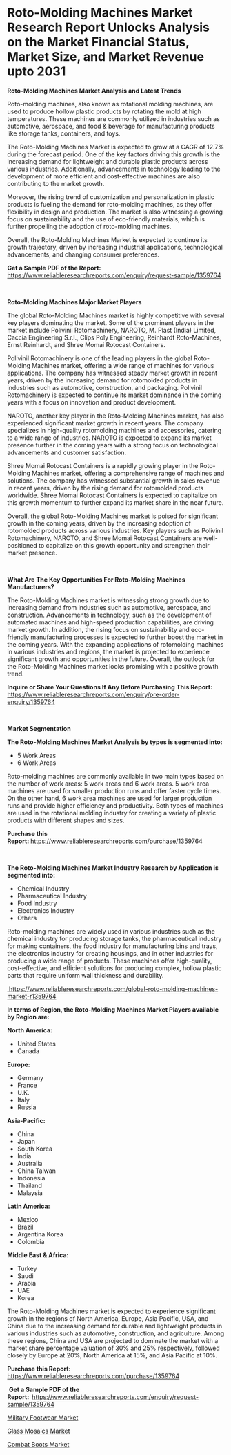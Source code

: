 <p><h1>Roto-Molding Machines Market Research Report Unlocks Analysis on the Market Financial Status, Market Size, and Market Revenue upto 2031</h1></p><p><strong>Roto-Molding Machines Market Analysis and Latest Trends</strong></p>
<p><p>Roto-molding machines, also known as rotational molding machines, are used to produce hollow plastic products by rotating the mold at high temperatures. These machines are commonly utilized in industries such as automotive, aerospace, and food & beverage for manufacturing products like storage tanks, containers, and toys.</p><p>The Roto-Molding Machines Market is expected to grow at a CAGR of 12.7% during the forecast period. One of the key factors driving this growth is the increasing demand for lightweight and durable plastic products across various industries. Additionally, advancements in technology leading to the development of more efficient and cost-effective machines are also contributing to the market growth.</p><p>Moreover, the rising trend of customization and personalization in plastic products is fueling the demand for roto-molding machines, as they offer flexibility in design and production. The market is also witnessing a growing focus on sustainability and the use of eco-friendly materials, which is further propelling the adoption of roto-molding machines.</p><p>Overall, the Roto-Molding Machines Market is expected to continue its growth trajectory, driven by increasing industrial applications, technological advancements, and changing consumer preferences.</p></p>
<p><strong>Get a Sample PDF of the Report:&nbsp;</strong> <a href="https://www.reliableresearchreports.com/enquiry/request-sample/1359764">https://www.reliableresearchreports.com/enquiry/request-sample/1359764</a></p>
<p>&nbsp;</p>
<p><strong>Roto-Molding Machines Major Market Players</strong></p>
<p><p>The global Roto-Molding Machines market is highly competitive with several key players dominating the market. Some of the prominent players in the market include Polivinil Rotomachinery, NAROTO, M. Plast (India) Limited, Caccia Engineering S.r.l., Clips Poly Engineering, Reinhardt Roto-Machines, Ernst Reinhardt, and Shree Momai Rotocast Containers.</p><p>Polivinil Rotomachinery is one of the leading players in the global Roto-Molding Machines market, offering a wide range of machines for various applications. The company has witnessed steady market growth in recent years, driven by the increasing demand for rotomolded products in industries such as automotive, construction, and packaging. Polivinil Rotomachinery is expected to continue its market dominance in the coming years with a focus on innovation and product development.</p><p>NAROTO, another key player in the Roto-Molding Machines market, has also experienced significant market growth in recent years. The company specializes in high-quality rotomolding machines and accessories, catering to a wide range of industries. NAROTO is expected to expand its market presence further in the coming years with a strong focus on technological advancements and customer satisfaction.</p><p>Shree Momai Rotocast Containers is a rapidly growing player in the Roto-Molding Machines market, offering a comprehensive range of machines and solutions. The company has witnessed substantial growth in sales revenue in recent years, driven by the rising demand for rotomolded products worldwide. Shree Momai Rotocast Containers is expected to capitalize on this growth momentum to further expand its market share in the near future.</p><p>Overall, the global Roto-Molding Machines market is poised for significant growth in the coming years, driven by the increasing adoption of rotomolded products across various industries. Key players such as Polivinil Rotomachinery, NAROTO, and Shree Momai Rotocast Containers are well-positioned to capitalize on this growth opportunity and strengthen their market presence.</p></p>
<p>&nbsp;</p>
<p><strong>What Are The Key Opportunities For Roto-Molding Machines Manufacturers?</strong></p>
<p><p>The Roto-Molding Machines market is witnessing strong growth due to increasing demand from industries such as automotive, aerospace, and construction. Advancements in technology, such as the development of automated machines and high-speed production capabilities, are driving market growth. In addition, the rising focus on sustainability and eco-friendly manufacturing processes is expected to further boost the market in the coming years. With the expanding applications of rotomolding machines in various industries and regions, the market is projected to experience significant growth and opportunities in the future. Overall, the outlook for the Roto-Molding Machines market looks promising with a positive growth trend.</p></p>
<p><strong>Inquire or Share Your Questions If Any Before Purchasing This Report:</strong> <a href="https://www.reliableresearchreports.com/enquiry/pre-order-enquiry/1359764">https://www.reliableresearchreports.com/enquiry/pre-order-enquiry/1359764</a></p>
<p>&nbsp;</p>
<p><strong>Market Segmentation</strong></p>
<p><strong>The Roto-Molding Machines Market Analysis by types is segmented into:</strong></p>
<p><ul><li>5 Work Areas</li><li>6 Work Areas</li></ul></p>
<p><p>Roto-molding machines are commonly available in two main types based on the number of work areas: 5 work areas and 6 work areas. 5 work area machines are used for smaller production runs and offer faster cycle times. On the other hand, 6 work area machines are used for larger production runs and provide higher efficiency and productivity. Both types of machines are used in the rotational molding industry for creating a variety of plastic products with different shapes and sizes.</p></p>
<p><strong>Purchase this Report:&nbsp;</strong><a href="https://www.reliableresearchreports.com/purchase/1359764">https://www.reliableresearchreports.com/purchase/1359764</a></p>
<p>&nbsp;</p>
<p><strong>The Roto-Molding Machines Market Industry Research by Application is segmented into:</strong></p>
<p><ul><li>Chemical Industry</li><li>Pharmaceutical Industry</li><li>Food Industry</li><li>Electronics Industry</li><li>Others</li></ul></p>
<p><p>Roto-molding machines are widely used in various industries such as the chemical industry for producing storage tanks, the pharmaceutical industry for making containers, the food industry for manufacturing bins and trays, the electronics industry for creating housings, and in other industries for producing a wide range of products. These machines offer high-quality, cost-effective, and efficient solutions for producing complex, hollow plastic parts that require uniform wall thickness and durability.</p></p>
<p><a href="https://www.reliableresearchreports.com/global-roto-molding-machines-market-r1359764">&nbsp;https://www.reliableresearchreports.com/global-roto-molding-machines-market-r1359764</a></p>
<p><strong>In terms of Region, the Roto-Molding Machines Market Players available by Region are:</strong></p>
<p>
    <p> <strong> North America: </strong>
        <ul>
            <li>United States</li>
            <li>Canada</li>
        </ul>
        </p> 
    <p> <strong> Europe: </strong>
        <ul>
            <li>Germany</li>
            <li>France</li>
            <li>U.K.</li>
            <li>Italy</li>
            <li>Russia</li>
        </ul>
        </p> 
    <p> <strong> Asia-Pacific: </strong>
        <ul>
            <li>China</li>
            <li>Japan</li>
            <li>South Korea</li>
            <li>India</li>
            <li>Australia</li>
            <li>China Taiwan</li>
            <li>Indonesia</li>
            <li>Thailand</li>
            <li>Malaysia</li>
        </ul>
        </p> 
    <p> <strong> Latin America: </strong>
        <ul>
            <li>Mexico</li>
            <li>Brazil</li>
            <li>Argentina Korea</li>
            <li>Colombia</li>
        </ul>
        </p> 
    <p> <strong> Middle East & Africa: </strong>
        <ul>
            <li>Turkey</li>
            <li>Saudi</li>
            <li>Arabia</li>
            <li>UAE</li>
            <li>Korea</li>
        </ul>
    </p>
    </p>
<p><p>The Roto-Molding Machines market is expected to experience significant growth in the regions of North America, Europe, Asia Pacific, USA, and China due to the increasing demand for durable and lightweight products in various industries such as automotive, construction, and agriculture. Among these regions, China and USA are projected to dominate the market with a market share percentage valuation of 30% and 25% respectively, followed closely by Europe at 20%, North America at 15%, and Asia Pacific at 10%.</p></p>
<p><strong>Purchase this Report: </strong><a href="https://www.reliableresearchreports.com/purchase/1359764">https://www.reliableresearchreports.com/purchase/1359764</a></p>
<p>&nbsp;<strong>Get a Sample PDF of the Report:&nbsp;&nbsp;</strong><a href="https://www.reliableresearchreports.com/enquiry/request-sample/1359764">https://www.reliableresearchreports.com/enquiry/request-sample/1359764</a></p>
<p><strong></strong></p>
<p><p><a href="https://www.linkedin.com/pulse/military-footwear-market-outlook-industry-overview-forecast-3p8qe">Military Footwear Market</a></p><p><a href="https://www.linkedin.com/pulse/glass-mosaics-market-share-evolution-growth-trends-2024-fvfae">Glass Mosaics Market</a></p><p><a href="https://www.linkedin.com/pulse/combat-boots-market-exploring-share-trends-future-growth-pfuue">Combat Boots Market</a></p></p>